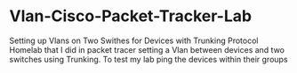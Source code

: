# Vlan-Cisco-Packet-Tracker-Lab
Setting up Vlans on Two Swithes for Devices with Trunking Protocol
Homelab that I did in packet tracer setting a Vlan between devices and two switches using Trunking. 
To test my lab ping the devices within their groups 
